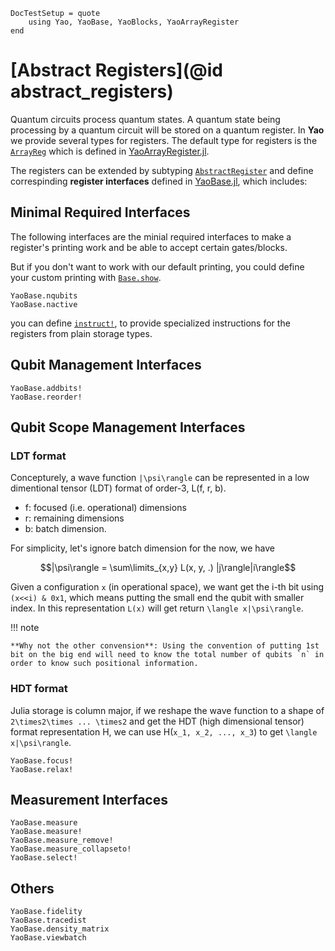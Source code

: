 ```@meta
DocTestSetup = quote
    using Yao, YaoBase, YaoBlocks, YaoArrayRegister
end
```

# [Abstract Registers](@id abstract_registers)
Quantum circuits process quantum states. A quantum state being processing by a quantum circuit will be stored on a quantum register.
In **Yao** we provide several types for registers. The default type for registers is the [`ArrayReg`](@ref) which is defined in [YaoArrayRegister.jl](https://github.com/QuantumBFS/YaoArrayRegister.jl).

The registers can be extended by subtyping [`AbstractRegister`](@ref) and define correspinding **register interfaces** defined in [YaoBase.jl](https://github.com/QuantumBFS/YaoBase.jl), which includes:

## Minimal Required Interfaces

The following interfaces are the minial required interfaces to make a register's printing work and be able to accept certain gates/blocks.

But if you don't want to work with our default printing, you could define your custom printing with [`Base.show`](https://docs.julialang.org/en/v1/manual/types/#man-custom-pretty-printing-1).

```@docs
YaoBase.nqubits
YaoBase.nactive
```

you can define [`instruct!`](@ref), to provide specialized instructions for the registers from plain storage types.

## Qubit Management Interfaces

```@docs
YaoBase.addbits!
YaoBase.reorder!
```

## Qubit Scope Management Interfaces

### LDT format
Concepturely, a wave function ``|\psi\rangle`` can be represented in a low dimentional tensor (LDT) format of order-3, L(f, r, b).

* f: focused (i.e. operational) dimensions
* r: remaining dimensions
* b: batch dimension.

For simplicity, let's ignore batch dimension for the now, we have
```math
|\psi\rangle = \sum\limits_{x,y} L(x, y, .) |j\rangle|i\rangle
```

Given a configuration `x` (in operational space), we want get the i-th bit using `(x<<i) & 0x1`, which means putting the small end the qubit with smaller index. In this representation `L(x)` will get return ``\langle x|\psi\rangle``.

!!! note

    **Why not the other convension**: Using the convention of putting 1st bit on the big end will need to know the total number of qubits `n` in order to know such positional information.

### HDT format
Julia storage is column major, if we reshape the wave function to a shape of ``2\times2\times ... \times2`` and get the HDT (high dimensional tensor) format representation H, we can use H(``x_1, x_2, ..., x_3``) to get ``\langle x|\psi\rangle``.


```@docs
YaoBase.focus!
YaoBase.relax!
```

## Measurement Interfaces

```@docs
YaoBase.measure
YaoBase.measure!
YaoBase.measure_remove!
YaoBase.measure_collapseto!
YaoBase.select!
```

## Others

```@docs
YaoBase.fidelity
YaoBase.tracedist
YaoBase.density_matrix
YaoBase.viewbatch
```

